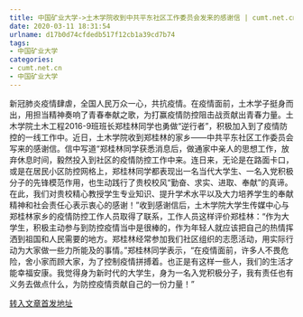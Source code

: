 ```yaml
---
title: 中国矿业大学->土木学院收到中共平东社区工作委员会发来的感谢信 | cumt.net.cn
date: 2020-03-11 18:31:54
urlname: d17b0d74cfdedb517f12cb1a39cd7b74
tags: 
- 中国矿业大学
categories:
- cumt.net.cn
- 中国矿业大学
---
```

新冠肺炎疫情肆虐，全国人民万众一心，共抗疫情。在疫情面前，土木学子挺身而出，用担当精神奏响了青春奉献之歌，为打赢疫情防控阻击战贡献出青春力量。土木学院土木工程2016-9班班长郑桂林同学也勇做“逆行者”，积极加入到了疫情防控的一线工作中。近日，土木学院收到郑桂林的家乡——中共平东社区工作委员会写来的感谢信。信中写道“郑桂林同学获悉消息后，做通家中亲人的思想工作，放弃休息时间，毅然投入到社区的疫情防控工作中来。连日来，无论是在路面卡口，或是在居民小区防控网格上，郑桂林同学都表现出一名当代大学生、一名入党积极分子的先锋模范作用，也生动践行了贵校校风“勤奋、求实、进取、奉献”的真谛。在此，我们对贵校精心教授学生专业知识、提升学术水平以及大力培养学生的奉献精神和社会责任心表示衷心的感谢！”收到感谢信后，土木学院大学生传媒中心与郑桂林家乡的疫情防控工作人员取得了联系，工作人员这样评价郑桂林：“作为大学生，积极主动参与到防控疫情当中是很棒的，作为年轻人就应该把自己的热情挥洒到祖国和人民需要的地方。郑桂林经常参加我们社区组织的志愿活动，用实际行动为大家做一些力所能及的事情。”郑桂林同学表示，“在疫情面前，许多人不畏危险，舍小家而顾大家，为了控制疫情拼搏着。也正是有这样一些人，我们的生活才能幸福安康。我觉得身为新时代的大学生，身为一名入党积极分子，我有责任也有义务去做点什么，为防控疫情贡献自己的一份力量！”



[转入文章首发地址](http://xwzx.cumt.edu.cn/8d/25/c523a560421/page.htm)